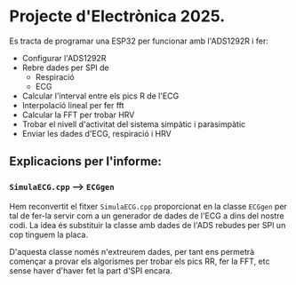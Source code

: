 # Projecte d'Electrònica 2025.

Es tracta de programar una ESP32 per funcionar amb l'ADS1292R i fer:

- Configurar l'ADS1292R
- Rebre dades per SPI de
    - Respiració
    - ECG
- Calcular l'interval entre els pics R de l'ECG
- Interpolació lineal per fer fft
- Calcular la FFT per trobar HRV
- Trobar el nivell d'activitat del sistema simpàtic i parasimpàtic
- Enviar les dades d'ECG, respiració i HRV

## Explicacions per l'informe:

### `SimulaECG.cpp` --> `ECGgen`

Hem reconvertit el fitxer `SimulaECG.cpp` proporcionat en la classe `ECGgen` per tal de fer-la servir com a un generador de dades de l'ECG a dins del nostre codi.
La idea és substituir la classe amb dades de l'ADS rebudes per SPI un cop tinguem la placa. 

D'aquesta classe només n'extreurem dades, per tant ens permetrà començar a provar els algorismes per trobar els pics RR, fer la FFT, etc sense haver d'haver fet la part d'SPI encara.

